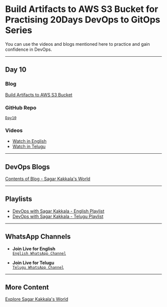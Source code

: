 # **Build Artifacts to AWS S3 Bucket for Practising 20Days DevOps to GitOps Series**

You can use the videos and blogs mentioned here to practice and gain confidence in DevOps.

---

## **Day 10**

### **Blog**  
[Build Artifacts to AWS S3 Bucket](https://www.sagarkakkalasworld.com/2024/08/import-awsinstance.html)

### **GitHub Repo**  
[`Day10`](https://github.com/sagarkakkalasworld/Day10)

### **Videos**
- [Watch in English](https://youtu.be/jx2zn4lwqHw?feature=shared)  
- [Watch in Telugu](https://youtu.be/Qj7ENVco76E?feature=shared)

---

## **DevOps Blogs**
[Contents of Blog - Sagar Kakkala's World](https://www.sagarkakkalasworld.com/p/contents-of-blog-sagar-kakkalas-world.html)

---

## **Playlists**
- [DevOps with Sagar Kakkala - English Playlist](https://www.youtube.com/playlist?list=PLlMNTzKKV4R585f9o-Og8Cd4V9sc6w8yA)  
- [DevOps with Sagar Kakkala - Telugu Playlist](https://www.youtube.com/playlist?list=PLlMNTzKKV4R5AX7SfRrA6EQhuocVKhlnK)

---

## **WhatsApp Channels**
- **Join Live for English**  
[`English WhatsApp Channel`](https://www.whatsapp.com/channel/0029VaynRs5Fy72JakyNOv3d)
  
- **Join Live for Telugu**  
[`Telugu WhatsApp Channel`](https://www.whatsapp.com/channel/0029Vau5goh30LKSrJyOoS1f)

---

## **More Content**  
[Explore Sagar Kakkala's World](https://linktr.ee/sagar_kakkalas_world)
